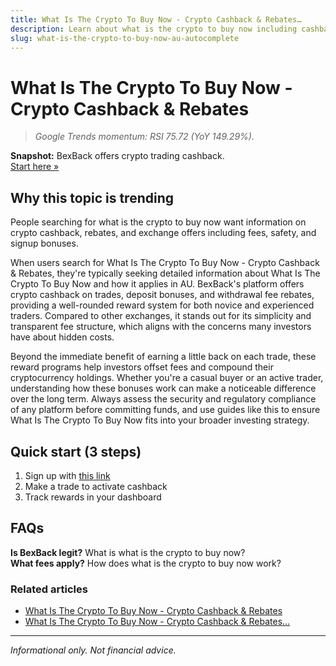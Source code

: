 ```yaml
---
title: What Is The Crypto To Buy Now - Crypto Cashback & Rebates…
description: Learn about what is the crypto to buy now including cashback deals, bonus offers, and how to maximize your crypto rewards.
slug: what-is-the-crypto-to-buy-now-au-autocomplete
---
```


# What Is The Crypto To Buy Now - Crypto Cashback & Rebates

> _Google Trends momentum: RSI 75.72 (YoY 149.29%)._

**Snapshot:** BexBack offers crypto trading cashback.  
[Start here »](https://link.bexback.com/vfPttJ)

## Why this topic is trending

People searching for what is the crypto to buy now want information on crypto cashback, rebates, and exchange offers including fees, safety, and signup bonuses.

When users search for What Is The Crypto To Buy Now - Crypto Cashback & Rebates, they're typically seeking detailed information about What Is The Crypto To Buy Now and how it applies in AU. BexBack's platform offers crypto cashback on trades, deposit bonuses, and withdrawal fee rebates, providing a well-rounded reward system for both novice and experienced traders. Compared to other exchanges, it stands out for its simplicity and transparent fee structure, which aligns with the concerns many investors have about hidden costs.

Beyond the immediate benefit of earning a little back on each trade, these reward programs help investors offset fees and compound their cryptocurrency holdings. Whether you're a casual buyer or an active trader, understanding how these bonuses work can make a noticeable difference over the long term. Always assess the security and regulatory compliance of any platform before committing funds, and use guides like this to ensure What Is The Crypto To Buy Now fits into your broader investing strategy.

## Quick start (3 steps)

1) Sign up with [this link](https://link.bexback.com/vfPttJ)  
2) Make a trade to activate cashback  
3) Track rewards in your dashboard

## FAQs

**Is BexBack legit?** What is what is the crypto to buy now?  
**What fees apply?** How does what is the crypto to buy now work?



### Related articles

- [What Is The Crypto To Buy Now - Crypto Cashback & Rebates](/content/pages/what-is-the-crypto-to-buy-now.md)
- [What Is The Crypto To Buy Now - Crypto Cashback & Rebates…](/content/pages/what-is-the-crypto-to-buy-now-au.md)

---

_Informational only. Not financial advice._
